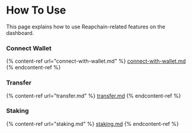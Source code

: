 # How To Use

This page explains how to use Reapchain-related features on the dashboard.

### Connect Wallet

{% content-ref url="connect-with-wallet.md" %}
[connect-with-wallet.md](connect-with-wallet.md)
{% endcontent-ref %}

### Transfer

{% content-ref url="transfer.md" %}
[transfer.md](transfer.md)
{% endcontent-ref %}

### Staking

{% content-ref url="staking.md" %}
[staking.md](staking.md)
{% endcontent-ref %}
